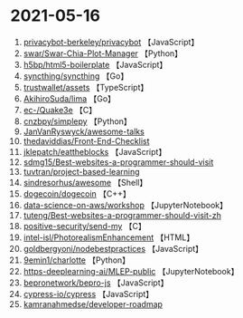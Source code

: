 # 2021-05-16

1. [privacybot-berkeley/privacybot](https://github.com/privacybot-berkeley/privacybot) 【JavaScript】
2. [swar/Swar-Chia-Plot-Manager](https://github.com/swar/Swar-Chia-Plot-Manager) 【Python】
3. [h5bp/html5-boilerplate](https://github.com/h5bp/html5-boilerplate) 【JavaScript】
4. [syncthing/syncthing](https://github.com/syncthing/syncthing) 【Go】
5. [trustwallet/assets](https://github.com/trustwallet/assets) 【TypeScript】
6. [AkihiroSuda/lima](https://github.com/AkihiroSuda/lima) 【Go】
7. [ec-/Quake3e](https://github.com/ec-/Quake3e) 【C】
8. [cnzbpy/simplepy](https://github.com/cnzbpy/simplepy) 【Python】
9. [JanVanRyswyck/awesome-talks](https://github.com/JanVanRyswyck/awesome-talks) 
10. [thedaviddias/Front-End-Checklist](https://github.com/thedaviddias/Front-End-Checklist) 
11. [jklepatch/eattheblocks](https://github.com/jklepatch/eattheblocks) 【JavaScript】
12. [sdmg15/Best-websites-a-programmer-should-visit](https://github.com/sdmg15/Best-websites-a-programmer-should-visit) 
13. [tuvtran/project-based-learning](https://github.com/tuvtran/project-based-learning) 
14. [sindresorhus/awesome](https://github.com/sindresorhus/awesome) 【Shell】
15. [dogecoin/dogecoin](https://github.com/dogecoin/dogecoin) 【C++】
16. [data-science-on-aws/workshop](https://github.com/data-science-on-aws/workshop) 【JupyterNotebook】
17. [tuteng/Best-websites-a-programmer-should-visit-zh](https://github.com/tuteng/Best-websites-a-programmer-should-visit-zh) 
18. [positive-security/send-my](https://github.com/positive-security/send-my) 【C】
19. [intel-isl/PhotorealismEnhancement](https://github.com/intel-isl/PhotorealismEnhancement) 【HTML】
20. [goldbergyoni/nodebestpractices](https://github.com/goldbergyoni/nodebestpractices) 【JavaScript】
21. [9emin1/charlotte](https://github.com/9emin1/charlotte) 【Python】
22. [https-deeplearning-ai/MLEP-public](https://github.com/https-deeplearning-ai/MLEP-public) 【JupyterNotebook】
23. [bepronetwork/bepro-js](https://github.com/bepronetwork/bepro-js) 【JavaScript】
24. [cypress-io/cypress](https://github.com/cypress-io/cypress) 【JavaScript】
25. [kamranahmedse/developer-roadmap](https://github.com/kamranahmedse/developer-roadmap) 

